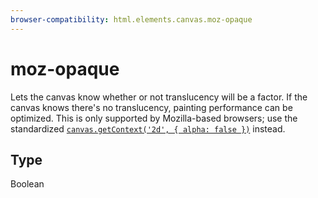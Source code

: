 ```yaml
---
browser-compatibility: html.elements.canvas.moz-opaque
---
```


# moz-opaque

Lets the canvas know whether or not translucency will be a factor.
If the canvas knows there's no translucency, painting performance
can be optimized. This is only supported by Mozilla-based browsers;
use the standardized
[`canvas.getContext('2d', { alpha: false })`](/en-US/docs/Web/API/HTMLCanvasElement/getContext)
instead.

## Type

Boolean

